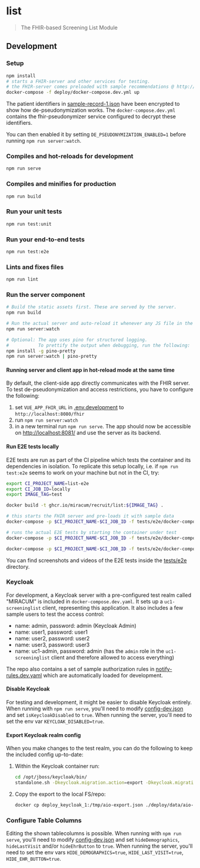 # list

> The FHIR-based Screening List Module

## Development

### Setup

```sh
npm install
# starts a FHIR-server and other services for testing.
# the FHIR-server comes preloaded with sample recommendations @ http://localhost:8082/fhir
docker-compose -f deploy/docker-compose.dev.yml up
```

The patient identifiers in [sample-record-1.json](deploy/data/sample-record-1.json) have been encrypted to show how de-pseudonymization works.
The `docker-compose.dev.yml` contains the fhir-pseudonymizer service configured to decrypt these identifiers.

You can then enabled it by setting `DE_PSEUDONYMIZATION_ENABLED=1` before running `npm run server:watch`.

### Compiles and hot-reloads for development

```sh
npm run serve
```

### Compiles and minifies for production

```sh
npm run build
```

### Run your unit tests

```sh
npm run test:unit
```

### Run your end-to-end tests

```sh
npm run test:e2e
```

### Lints and fixes files

```sh
npm run lint
```

### Run the server component

```sh
# Build the static assets first. These are served by the server.
npm run build

# Run the actual server and auto-reload it whenever any JS file in the `/server/` dir is changed.
npm run server:watch

# Optional: The app uses pino for structured logging.
#           To prettify the output when debugging, run the following:
npm install -g pino-pretty
npm run server:watch | pino-pretty
```

#### Running server and client app in hot-reload mode at the same time

By default, the client-side app directly communicates with the FHIR server. To test de-pseudonymization and access
restrictions, you have to configure the following:

1. set `VUE_APP_FHIR_URL` in [.env.development](.env.development) to `http://localhost:8080/fhir`
1. run `npm run server:watch`
1. in a new terminal run `npm run serve`. The app should now be accessible on <http://localhost:8081/> and use the server as its backend.

#### Run E2E tests locally

E2E tests are run as part of the CI pipeline which tests the container and its dependencies in isolation. To replicate
this setup locally, i.e. if `npm run test:e2e` seems to work on your machine but not in the CI, try:

```sh
export CI_PROJECT_NAME=list-e2e
export CI_JOB_ID=locally
export IMAGE_TAG=test

docker build -t ghcr.io/miracum/recruit/list:${IMAGE_TAG} .

# this starts the FHIR server and pre-loads it with sample data
docker-compose -p $CI_PROJECT_NAME-$CI_JOB_ID -f tests/e2e/docker-compose.e2e.yml run loader

# runs the actual E2E tests by starting the container under test
docker-compose -p $CI_PROJECT_NAME-$CI_JOB_ID -f tests/e2e/docker-compose.e2e.yml run e2e

docker-compose -p $CI_PROJECT_NAME-$CI_JOB_ID -f tests/e2e/docker-compose.e2e.yml down -v --remove-orphans
```

You can find screenshots and videos of the E2E tests inside the [tests/e2e](tests/e2e) directory.

### Keycloak

For development, a Keycloak server with a pre-configured test realm called "MIRACUM" is included in `docker-compose.dev.yaml`. It sets up a `uc1-screeninglist` client, representing this application. It also includes a few sample users to test the access control:

- name: admin, password: admin (Keycloak Admin)
- name: user1, password: user1
- name: user2, password: user2
- name: user3, password: user3
- name: uc1-admin, password: admin (has the `admin` role in the `uc1-screeninglist` client and therefore allowed to access everything)

The repo also contains a set of sample authorization rules in [notify-rules.dev.yaml](notify-rules.dev.yaml) which are automatically loaded for development.

#### Disable Keycloak

For testing and development, it might be easier to disable Keycloak entirely. When running with `npm run serve`, you'll need to modify [config-dev.json](public/config-dev.json) and set `isKeycloakDisabled` to `true`.
When running the server, you'll need to set the env var `KEYCLOAK_DISABLED=true`.

#### Export Keycloak realm config

When you make changes to the test realm, you can do the following to keep the included config up-to-date:

1. Within the Keycloak container run:

   ```sh
   cd /opt/jboss/keycloak/bin/
   standalone.sh -Dkeycloak.migration.action=export -Dkeycloak.migration.provider=singleFile -Dkeycloak.migration.file=/tmp/aio-export.json
   ```

1. Copy the export to the local FS/repo:

   ```sh
   docker cp deploy_keycloak_1:/tmp/aio-export.json ./deploy/data/aio-export.json
   ```

### Configure Table Columns

Editing the shown tablecolumns is possible. When running with `npm run serve`, you'll need to modify [config-dev.json](public/config-dev.json) and set `hideDemographics`, `hideLastVisit` and/or `hideEhrButton` to `true`.
When running the server, you'll need to set the env vars `HIDE_DEMOGRAPHICS=true`, `HIDE_LAST_VISIT=true`, `HIDE_EHR_BUTTON=true`.

